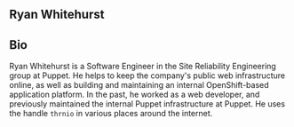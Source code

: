 ## Ryan Whitehurst

## Bio

Ryan Whitehurst is a Software Engineer in the Site Reliability Engineering group at Puppet. He helps to keep the company's public web infrastructure online, as well as building and maintaining an internal OpenShift-based application platform. In the past, he worked as a web developer, and previously maintained the internal Puppet infrastructure at Puppet. He uses the handle `thrnio` in various places around the internet.
